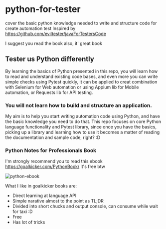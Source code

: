 # python-for-tester
cover the basic python knowledge needed to write and structure code for create automation test
Inspired by https://github.com/eviltester/javaForTestersCode

I suggest you read the book also, it' great book


## Tester us Python differently

By learning the basics of Python presented in this repo, you will learn how to read and understand existing code bases, and even more you can write simple checks using Pytest quickly, it can be applied to creat combination with Selenium for Web automation or using Appium lib for Mobile automation, or Requests lib for API testing. 

### You will not learn how to build and structure an application. 

My aim is to help you start writing automation code using Python, and have the basic knowledge you need to do that. 
This repo focuses on core Python language functionality and Pytest library, since once you have the basics, picking up a library and learning how to use it becomes a matter of reading the documentation and sample code, right? :D


### Python Notes for Professionals Book
I'm strongly recommend you to read this ebook https://goalkicker.com/PythonBook/ it's free btw

![python-ebook](https://goalkicker.com/PythonBook/PythonGrow.png)

What I like in goalkicker books are:
- Direct learning at language API
- Simple narative almost to the point as TL;DR
- Divided into short chucks and output console, can consume while wait for taxi :D 
- Free
- Has lot of tricks